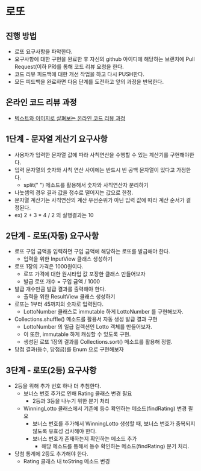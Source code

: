 # 로또
## 진행 방법
* 로또 요구사항을 파악한다.
* 요구사항에 대한 구현을 완료한 후 자신의 github 아이디에 해당하는 브랜치에 Pull Request(이하 PR)를 통해 코드 리뷰 요청을 한다.
* 코드 리뷰 피드백에 대한 개선 작업을 하고 다시 PUSH한다.
* 모든 피드백을 완료하면 다음 단계를 도전하고 앞의 과정을 반복한다.

## 온라인 코드 리뷰 과정
* [텍스트와 이미지로 살펴보는 온라인 코드 리뷰 과정](https://github.com/next-step/nextstep-docs/tree/master/codereview)

## 1단계 - 문자열 계산기 요구사항
* 사용자가 입력한 문자열 값에 따라 사칙연산을 수행할 수 있는 계산기를 구현해야한다.
* 입력 문자열의 숫자와 사칙 연산 사이에는 반드시 빈 공백 문자열이 있다고 가정한다.
  * split(" ") 메소드를 활용해서 숫자와 사칙연산자 분리하기
* 나눗셈의 경우 결과 값을 정수로 떨어지는 값으로 한정.
* 문자열 계산기는 사칙연산의 계산 우선순위가 아닌 입력 값에 따라 계산 순서가 결정된다.
* ex) 2 + 3 * 4 / 2 의 실행결과는 10

## 2단계 - 로또(자동) 요구사항
* 로또 구입 금액을 입력하면 구입 금액에 해당하는 로또를 발급해야 한다.
  * 입력을 위한 InputView 클래스 생성하기
* 로또 1장의 가격은 1000원이다.
  * 로또 가격에 대한 원시타입 값 포장한 클래스 만들어보자
  * 발급 로또 개수 = 구입 금액 / 1000 
* 발급 개수만큼 발급 결과를 출력해야 한다.
  * 출력을 위한 ResultView 클래스 생성하기
* 로또는 1부터 45까지의 숫자로 입력된다.
  * LottoNumber 클래스로 immutable 하게 LottoNumber 를 구현해보자.
* Collections.shuffle() 메소드를 활용서 자동 생성 발급 결과 구현
  * LottoNumber 의 일급 컬렉션인 Lotto 객체를 만들어보자.
  * 이 또한, immutable 하게 캐싱할 수 있도록 구현.
  * 생성된 로또 1장의 결과를 Collections.sort() 메소드를 활용해 정렬.
* 당첨 결과(등수, 당첨금)를 Enum 으로 구현해보자

## 3단계 - 로또(2등) 요구사항
* 2등을 위해 추가 번호 하나 더 추첨한다.
  * 보너스 번호 추가로 인해 Rating 클래스 변경 필요
    * 2등과 3등을 나누기 위한 분기 처리
  * WinningLotto 클래스에서 기존에 등수 확인하는 메소드(findRating) 변경 필요
    * 보너스 번호를 추가해서 WinningLotto 생성할 때, 보너스 번호가 중복되지 않도록 유효성 검사해야 한다.
    * 보너스 번호가 존재하는지 확인하는 메소드 추가
      * 해당 메소드를 통해서 등수 확인하는 메소드(findRating) 분기 처리. 
* 당첨 통계에 2등도 추가해야 한다.
  * Rating 클래스 내 toString 메소드 변경